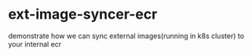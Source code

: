 # ext-image-syncer-ecr
demonstrate how we can sync external images(running in k8s cluster) to your internal ecr

